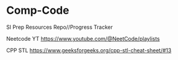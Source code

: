 # Comp-Code
SI Prep Resources Repo//Progress Tracker

Neetcode YT
https://www.youtube.com/@NeetCode/playlists

CPP STL
https://www.geeksforgeeks.org/cpp-stl-cheat-sheet/#13
